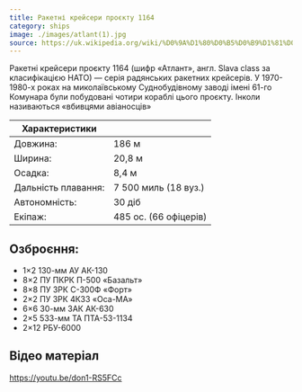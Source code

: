 ```yaml
---
title: Ракетні крейсери проєкту 1164
category: ships
image: ./images/atlant(1).jpg
source: https://uk.wikipedia.org/wiki/%D0%9A%D1%80%D0%B5%D0%B9%D1%81%D0%B5%D1%80%D0%B8_%D0%BF%D1%80%D0%BE%D1%94%D0%BA%D1%82%D1%83_1164
---
```


Ракетні крейсери проєкту 1164 (шифр «Атлант», англ. Slava class за класифікацією НАТО) — серія радянських ракетних крейсерів. У 1970-1980-х роках на миколаївському Суднобудівному заводі імені 61-го Комунара були побудовані чотири кораблі цього проєкту. Інколи називаються «вбивцями авіаносців»

| Характеристики      |                       |
| ------------------- | --------------------- |
| Довжина:            | 186 м                 |
| Ширина:             | 20,8 м                |
| Осадка:             | 8,4 м                 |
| Дальність плавання: | 7 500 миль (18 вуз.)  |
| Автономність:       | 30 діб                |
| Екіпаж:             | 485 ос. (66 офіцерів) |

## Озброєння:

-   1×2 130-мм АУ АК-130
-   8×2 ПУ ПКРК П-500 «Базальт»
-   8×8 ПУ ЗРК С-300Ф «Форт»
-   2×2 ПУ ЗРК 4К33 «Оса-МА»
-   6×6 30-мм ЗАК АК-630
-   2×5 533-мм ТА ПТА-53-1134
-   2×12 РБУ-6000

## Відео матеріал

https://youtu.be/don1-RS5FCc
